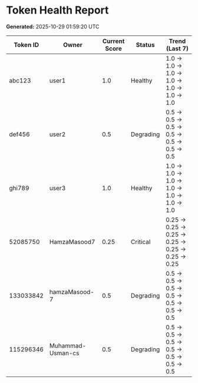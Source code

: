 # Token Health Report

**Generated:** 2025-10-29 01:59:20 UTC

| Token ID | Owner | Current Score | Status | Trend (Last 7) |
|----------|-------|---------------|--------|----------------|
| abc123 | user1 | 1.0 | Healthy | 1.0 → 1.0 → 1.0 → 1.0 → 1.0 → 1.0 → 1.0 |
| def456 | user2 | 0.5 | Degrading | 0.5 → 0.5 → 0.5 → 0.5 → 0.5 → 0.5 → 0.5 |
| ghi789 | user3 | 1.0 | Healthy | 1.0 → 1.0 → 1.0 → 1.0 → 1.0 → 1.0 → 1.0 |
| 52085750 | HamzaMasood7 | 0.25 | Critical | 0.25 → 0.25 → 0.25 → 0.25 → 0.25 → 0.25 → 0.25 |
| 133033842 | hamzaMasood-7 | 0.5 | Degrading | 0.5 → 0.5 → 0.5 → 0.5 → 0.5 → 0.5 → 0.5 |
| 115296346 | Muhammad-Usman-cs | 0.5 | Degrading | 0.5 → 0.5 → 0.5 → 0.5 → 0.5 → 0.5 → 0.5 |
